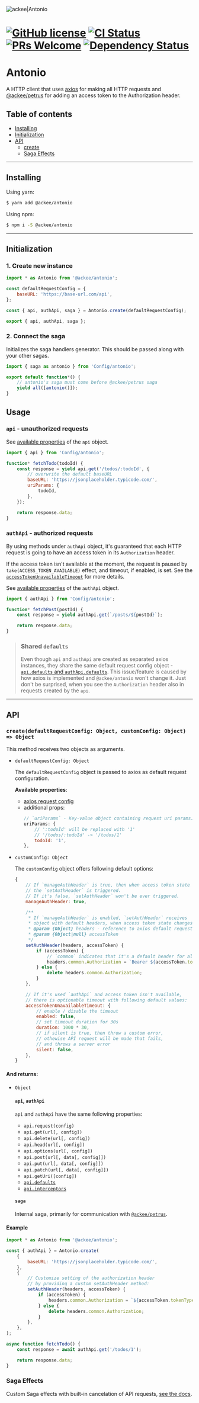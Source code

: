 ![ackee|Antonio](assets/ackee_git_frontend_antonio.png)

# [![GitHub license](https://img.shields.io/badge/license-MIT-blue.svg)](https://github.com/AckeeCZ/antonio/blob/master/LICENSE) [![CI Status](https://img.shields.io/travis/com/AckeeCZ/antonio.svg?style=flat)](https://travis-ci.com/AckeeCZ/antonio) [![PRs Welcome](https://img.shields.io/badge/PRs-welcome-brightgreen.svg)](https://reactjs.org/docs/how-to-contribute.html#your-first-pull-request) [![Dependency Status](https://img.shields.io/david/AckeeCZ/antonio.svg?style=flat-square)](https://david-dm.org/AckeeCZ/antonio)

# Antonio

A HTTP client that uses [axios](https://github.com/axios/axios) for making all HTTP requests and [@ackee/petrus](https://www.npmjs.com/package/@ackee/petrus) for adding an access token to the Authorization header.

## Table of contents

-   [Installing](#installing)
-   [Initialization](#initialization)
-   [API](#api)
    -   [create](#api-create)
    -   [Saga Effects](src/saga-effects/saga-effects.md)

---

## <a name="installing"></a>Installing

Using yarn:

```bash
$ yarn add @ackee/antonio
```

Using npm:

```bash
$ npm i -S @ackee/antonio
```

---

## <a name="initialization"></a>Initialization

### 1. Create new instance

```js
import * as Antonio from '@ackee/antonio';

const defaultRequestConfig = {
    baseURL: 'https://base-url.com/api',
};

const { api, authApi, saga } = Antonio.create(defaultRequestConfig);

export { api, authApi, saga };
```

### 2. Connect the saga

Initializes the saga handlers generator. This should be passed along with your other sagas.

```js
import { saga as antonio } from 'Config/antonio';

export default function*() {
    // antonio's saga must come before @ackee/petrus saga
    yield all([antonio()]);
}
```

## <a name="usage"></a>Usage

### `api` - unauthorized requests

See [available properties](#api-create-http-client) of the `api` object.

```js
import { api } from 'Config/antonio';

function* fetchTodo(todoId) {
    const response = yield api.get('/todos/:todoId', {
        // overwrite the default baseURL
        baseURL: 'https://jsonplaceholder.typicode.com/',
        uriParams: {
            todoId,
        },
    });

    return response.data;
}
```

### `authApi` - authorized requests

By using methods under `authApi` object, it's guaranteed that each HTTP request is going to have an access token in its `Authorization` header.

If the access token isn't available at the moment, the request is paused by `take(ACCESS_TOKEN_AVAILABLE)` effect, and timeout, if enabled, is set. See the [`accessTokenUnavailableTimeout`](#api-create-customConfig) for more details.

See [available properties](#api-create-http-client) of the `authApi` object.

```js
import { authApi } from 'Config/antonio';

function* fetchPost(postId) {
    const response = yield authApi.get(`/posts/${postId}`);

    return response.data;
}
```

> ### Shared `defaults`
>
> Even though `api` and `authApi` are created as separated axios instances, they share the same default request config object - [`api.defaults` and `authApi.defaults`](https://github.com/axios/axios#request-config). This issue/feature is caused by how axios is implemented and `@ackee/antonio` won't change it. Just don't be surprised, when you see the `Authorization` header also in requests created by the `api`.

---

## <a name="api"></a>API

### <a name="api-create"></a>`create(defaultRequestConfig: Object, customConfig: Object) => Object`

This method receives two objects as arguments.

-   `defaultRequestConfig: Object`

    The `defaultRequestConfig` object is passed to axios as default request configuration.

    **Available properties**:

    -   [axios request config](https://github.com/axios/axios#request-config)
    -   additional props:
        ```js
        // `uriParams` - Key-value object containing request uri params. Params that are found in url are replaced, rest is ignored.
        uriParams: {
            // ':todoId' will be replaced with '1'
            // '/todos/:todoId' -> '/todos/1'
            todoId: '1',
        },
        ```

-   <a name="api-create-customConfig"></a>`customConfig: Object`

    The `customConfig` object offers following default options:

    ```js
    {
        // If `manageAuthHeader` is true, then when access token state changes,
        // the `setAuthHeader` is triggered.
        // If it's false, `setAuthHeader` won't be ever triggered.
        manageAuthHeader: true,

        /**
         * If `manageAuthHeader` is enabled, `setAuthHeader` receives
         * object with default headers, when access token state changes.
         * @param {Object} headers - reference to axios default request headers object (https://github.com/axios/axios#custom-instance-defaults)
         * @param {Object|null} accessToken
         */
        setAuthHeader(headers, accessToken) {
            if (accessToken) {
                // `common` indicates that it's a default header for all HTTP methods
                headers.common.Authorization = `Bearer ${accessToken.token}`;
            } else {
                delete headers.common.Authorization;
            }
        },

        // If it's used `authApi` and access token isn't available,
        // there is optionable timeout with following default values:
        accessTokenUnavailableTimeout: {
            // enable / disable the timeout
            enabled: false,
            // set timeout duration for 30s
            duration: 1000 * 30,
            // if silent is true, then throw a custom error,
            // othewise API request will be made that fails,
            // and throws a server error
            silent: false,
        },
    }
    ```

#### And returns:

-   <a name="api-create-http-client"></a>`Object`

    #### `api`, `authApi`

    `api` and `authApi` have the same following properties:

    -   `api.request(config)`
    -   `api.get(url[, config])`
    -   `api.delete(url[, config])`
    -   `api.head(url[, config])`
    -   `api.options(url[, config])`
    -   `api.post(url[, data[, config]])`
    -   `api.put(url[, data[, config]])`
    -   `api.patch(url[, data[, config]])`
    -   `api.getUri([config])`
    -   [`api.defaults`](https://github.com/axios/axios#custom-instance-defaults)
    -   [`api.interceptors`](https://github.com/axios/axios#interceptors)

    #### `saga`

    Internal saga, primarily for communication with [`@ackee/petrus`](https://github.com/AckeeCZ/petrus).

#### Example

```js
import * as Antonio from '@ackee/antonio';

const { authApi } = Antonio.create(
    {
        baseURL: 'https://jsonplaceholder.typicode.com/',
    },
    {
        // Customize setting of the authorization header
        // by providing a custom setAuthHeader method:
        setAuthHeader(headers, accessToken) {
            if (accessToken) {
                headers.common.Authorization = `${accessToken.tokenType} ${accessToken.token}`;
            } else {
                delete headers.common.Authorization;
            }
        },
    },
);

async function fetchTodo() {
    const response = await authApi.get('/todos/1');

    return response.data;
}
```

### <a name="api-saga-effects"></a> Saga Effects

Custom Saga effects with built-in cancelation of API requests, [see the docs](src/saga-effects/saga-effects.md).
